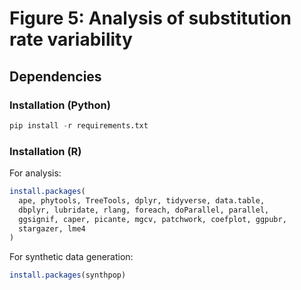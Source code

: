 # Figure 5: Analysis of substitution rate variability

## Dependencies

### Installation (Python)

```python
pip install -r requirements.txt
```

### Installation (R)

For analysis:

```r
install.packages(
  ape, phytools, TreeTools, dplyr, tidyverse, data.table,
  dbplyr, lubridate, rlang, foreach, doParallel, parallel,
  ggsignif, caper, picante, mgcv, patchwork, coefplot, ggpubr,
  stargazer, lme4
)
```

For synthetic data generation:

```r
install.packages(synthpop)
```
